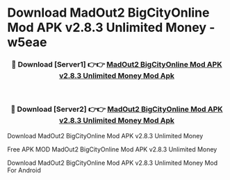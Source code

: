 # Download MadOut2 BigCityOnline Mod APK v2.8.3 Unlimited Money - w5eae



<div align="center">
<h3>🔴 Download [Server1] 👉👉 <a href="https://momento.my/?title=MadOut2_BigCityOnline_Mod_APK_v2.8.3_Unlimited_Money">MadOut2 BigCityOnline Mod APK v2.8.3 Unlimited Money Mod Apk</a></h3><br>

<h3>🔴 Download [Server2] 👉👉 <a href="https://momento.my/?title=MadOut2_BigCityOnline_Mod_APK_v2.8.3_Unlimited_Money">MadOut2 BigCityOnline Mod APK v2.8.3 Unlimited Money Mod Apk</a></h3>
</div>



Download MadOut2 BigCityOnline Mod APK v2.8.3 Unlimited Money 

Free APK MOD MadOut2 BigCityOnline Mod APK v2.8.3 Unlimited Money 

Download MadOut2 BigCityOnline Mod APK v2.8.3 Unlimited Money Mod For Android
